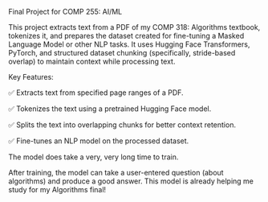 Final Project for COMP 255: AI/ML

This project extracts text from a PDF of my COMP 318: Algorithms textbook, tokenizes it, and prepares the dataset created for fine-tuning a Masked Language Model or other NLP tasks. It uses Hugging Face Transformers, PyTorch, and structured dataset chunking (specifically, stride-based overlap) to maintain context while processing text.

Key Features:

✅ Extracts text from specified page ranges of a PDF.

✅ Tokenizes the text using a pretrained Hugging Face model.

✅ Splits the text into overlapping chunks for better context retention.

✅ Fine-tunes an NLP model on the processed dataset.

The model does take a very, very long time to train.

After training, the model can take a user-entered question (about algorithms) and produce a good answer. This model is already helping me study for my Algorithms final!


